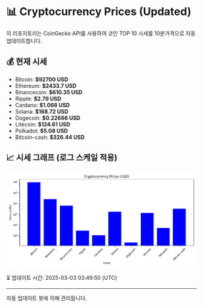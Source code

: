 
# 📊 Cryptocurrency Prices (Updated)

이 리포지토리는 CoinGecko API를 사용하여 코인 TOP 10 시세를 10분가격으로 자동 업데이트합니다.

## 💰 현재 시세
- Bitcoin: **$92700 USD**
- Ethereum: **$2433.7 USD**
- Binancecoin: **$610.35 USD**
- Ripple: **$2.79 USD**
- Cardano: **$1.068 USD**
- Solana: **$168.72 USD**
- Dogecoin: **$0.22666 USD**
- Litecoin: **$124.61 USD**
- Polkadot: **$5.08 USD**
- Bitcoin-cash: **$326.44 USD**

## 📈 시세 그래프 (로그 스케일 적용)
![Crypto Prices](crypto_prices.png)

⏳ 업데이트 시간: 2025-03-03 03:49:50 (UTC)

---
자동 업데이트 봇에 의해 관리됩니다.
